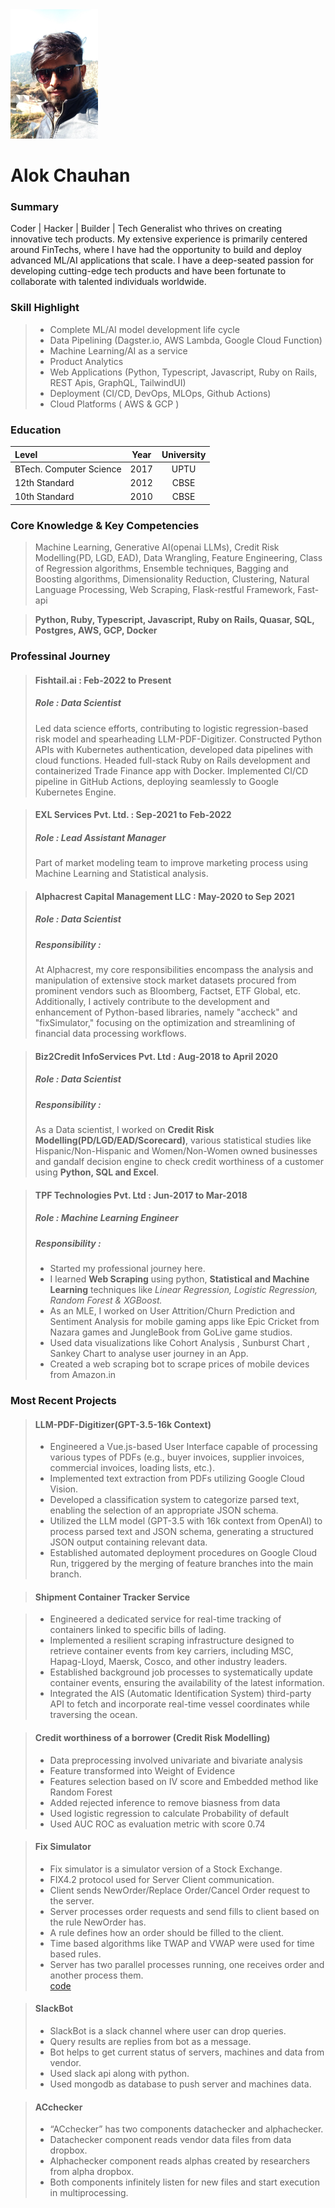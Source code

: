 <div><kbd><img src="Image.png"/></kbd></div>

# Alok Chauhan


### Summary
Coder | Hacker | Builder | Tech Generalist who thrives on creating innovative tech products. My extensive experience is primarily centered around FinTechs, where I have had the opportunity to build and deploy advanced ML/AI applications that scale. I have a deep-seated passion for developing cutting-edge tech products and have been fortunate to collaborate with talented individuals worldwide.

### Skill Highlight
> * Complete ML/AI model development life cycle
> * Data Pipelining (Dagster.io, AWS Lambda, Google Cloud Function)
> * Machine Learning/AI as a service
> * Product Analytics
> * Web Applications (Python, Typescript, Javascript, Ruby on Rails, REST Apis, GraphQL, TailwindUI)
> * Deployment (CI/CD, DevOps, MLOps, Github Actions)
> * Cloud Platforms ( AWS & GCP )

### Education

| Level     |     Year    | University    |
| :---        |    :----:   |   :----:      |
| BTech. Computer Science    |     2017    | UPTU   |
| 12th Standard|   2012     | CBSE   |
| 10th Standard|   2010     | CBSE   |

### Core Knowledge & Key Competencies 
> Machine Learning, Generative AI(openai LLMs), Credit Risk Modelling(PD, LGD, EAD), Data Wrangling, 
Feature Engineering, Class of Regression algorithms, Ensemble techniques, 
Bagging and Boosting algorithms, Dimensionality Reduction, Clustering, 
Natural Language Processing, Web Scraping, Flask-restful Framework, Fast-api

> **Python, Ruby, Typescript, Javascript, Ruby on Rails, Quasar, SQL, Postgres, AWS, GCP, Docker**

### Professinal Journey
> #### Fishtail.ai : **Feb-2022 to Present**
> ##### Role : Data Scientist
> Led data science efforts, contributing to logistic regression-based risk model and spearheading LLM-PDF-Digitizer. Constructed Python APIs with Kubernetes authentication, developed data pipelines with cloud functions. Headed full-stack Ruby on Rails development and containerized Trade Finance app with Docker. Implemented CI/CD pipeline in GitHub Actions, deploying seamlessly to Google Kubernetes Engine.


> #### EXL Services Pvt. Ltd. : **Sep-2021 to Feb-2022**
> ##### Role : Lead Assistant Manager
> Part of market modeling team to improve marketing process using Machine Learning and Statistical analysis.

> #### Alphacrest Capital Management LLC : **May-2020 to Sep 2021**
> ##### Role : Data Scientist
> ##### Responsibility : 
> At Alphacrest, my core responsibilities encompass the analysis and manipulation of extensive stock market datasets procured from prominent vendors such as Bloomberg, Factset, ETF Global, etc. Additionally, I actively contribute to the development and enhancement of Python-based libraries, namely "accheck" and "fixSimulator," focusing on the optimization and streamlining of financial data processing workflows.

> #### Biz2Credit InfoServices Pvt. Ltd : **Aug-2018 to April 2020**
> ##### Role : Data Scientist
> ##### Responsibility :
> As a Data scientist,  I worked on **Credit Risk Modelling(PD/LGD/EAD/Scorecard)**, various statistical studies like Hispanic/Non-Hispanic and Women/Non-Women owned businesses and gandalf decision engine to check credit worthiness of a customer using **Python, SQL and Excel**.

> #### TPF Technologies Pvt. Ltd : **Jun-2017 to Mar-2018**
> ##### Role : Machine Learning Engineer
> ##### Responsibility :
> * Started my professional journey here.
> * I learned **Web Scraping** using python, **Statistical and Machine Learning** techniques like *Linear Regression, Logistic Regression, Random Forest & XGBoost.*
> * As an MLE, I worked on User Attrition/Churn Prediction and Sentiment Analysis for mobile gaming apps like Epic Cricket from Nazara games and JungleBook from GoLive game studios.
> * Used data visualizations like Cohort Analysis , Sunburst Chart , Sankey Chart to analyse user journey in an App.
> * Created a web scraping bot to scrape prices of mobile devices from Amazon.in

### Most Recent Projects

> #### LLM-PDF-Digitizer(GPT-3.5-16k Context)
> * Engineered a Vue.js-based User Interface capable of processing various types of PDFs (e.g., buyer invoices, supplier invoices, commercial invoices, loading lists, etc.).
> * Implemented text extraction from PDFs utilizing Google Cloud Vision.
> * Developed a classification system to categorize parsed text, enabling the selection of an appropriate JSON schema.
> * Utilized the LLM model (GPT-3.5 with 16k context from OpenAI) to process parsed text and JSON schema, generating a structured JSON output containing relevant data.
> * Established automated deployment procedures on Google Cloud Run, triggered by the merging of feature branches into the main branch.

> #### Shipment Container Tracker Service

> * Engineered a dedicated service for real-time tracking of containers linked to specific bills of lading.
> * Implemented a resilient scraping infrastructure designed to retrieve container events from key carriers, including MSC, Hapag-Lloyd, Maersk, Cosco, and other industry leaders.
> * Established background job processes to systematically update container events, ensuring the availability of the latest information.
> * Integrated the AIS (Automatic Identification System) third-party API to fetch and incorporate real-time vessel coordinates while traversing the ocean.

> #### Credit worthiness of a borrower (Credit Risk Modelling)
> * Data preprocessing involved univariate and bivariate analysis
> * Feature transformed into Weight of Evidence
> * Features selection based on IV score and Embedded method like Random Forest
> * Added rejected inference to remove biasness from data
> * Used logistic regression to calculate Probability of default
> * Used AUC ROC as evaluation metric with score 0.74

> #### Fix Simulator
> * Fix simulator is a simulator version of a Stock Exchange.         
> * FIX4.2 protocol used for Server Client communication.           
> * Client sends NewOrder/Replace Order/Cancel Order request to the server.         
> * Server processes order requests and send fills to client based on the rule NewOrder has.       
> * A rule defines how an order should be filled to the client.      
> * Time based algorithms like TWAP and VWAP were used for time based rules.      
> * Server has two parallel processes running, one receives order and another process them.   
> [code](https://github.com/imAllok/simulator)

> #### SlackBot
>  * SlackBot is a slack channel where user can drop queries.
>  * Query results are replies from bot as a message.
>  * Bot helps to get current status of servers, machines and data from vendor.
>  * Used slack api along with python.
>  * Used mongodb as database to push server and machines data.

> #### ACchecker
> * “ACchecker” has two components datachecker and alphachecker. 
> * Datachecker component reads vendor data files from data dropbox.
> * Alphachecker component reads alphas created by researchers from alpha dropbox.
> * Both components infinitely listen for new files and start execution in multiprocessing.
